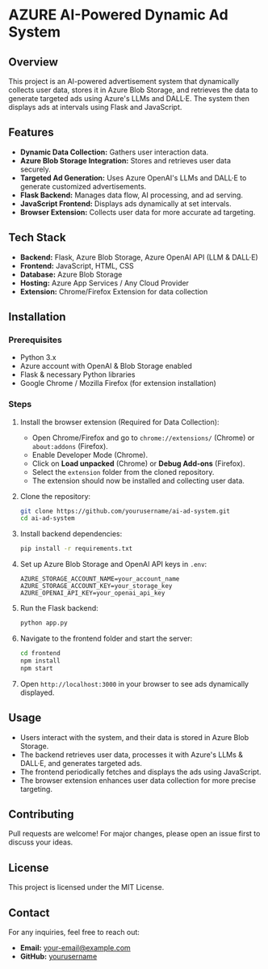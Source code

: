 # AZURE AI-Powered Dynamic Ad System

## Overview
This project is an AI-powered advertisement system that dynamically collects user data, stores it in Azure Blob Storage, and retrieves the data to generate targeted ads using Azure's LLMs and DALL·E. The system then displays ads at intervals using Flask and JavaScript.

## Features
- **Dynamic Data Collection:** Gathers user interaction data.
- **Azure Blob Storage Integration:** Stores and retrieves user data securely.
- **Targeted Ad Generation:** Uses Azure OpenAI's LLMs and DALL·E to generate customized advertisements.
- **Flask Backend:** Manages data flow, AI processing, and ad serving.
- **JavaScript Frontend:** Displays ads dynamically at set intervals.
- **Browser Extension:** Collects user data for more accurate ad targeting.

## Tech Stack
- **Backend:** Flask, Azure Blob Storage, Azure OpenAI API (LLM & DALL·E)
- **Frontend:** JavaScript, HTML, CSS
- **Database:** Azure Blob Storage
- **Hosting:** Azure App Services / Any Cloud Provider
- **Extension:** Chrome/Firefox Extension for data collection

## Installation
### Prerequisites
- Python 3.x
- Azure account with OpenAI & Blob Storage enabled
- Flask & necessary Python libraries
- Google Chrome / Mozilla Firefox (for extension installation)

### Steps
1. Install the browser extension (Required for Data Collection):
   - Open Chrome/Firefox and go to `chrome://extensions/` (Chrome) or `about:addons` (Firefox).
   - Enable Developer Mode (Chrome).
   - Click on **Load unpacked** (Chrome) or **Debug Add-ons** (Firefox).
   - Select the `extension` folder from the cloned repository.
   - The extension should now be installed and collecting user data.

2. Clone the repository:
   ```sh
   git clone https://github.com/yourusername/ai-ad-system.git
   cd ai-ad-system
   ```
3. Install backend dependencies:
   ```sh
   pip install -r requirements.txt
   ```
4. Set up Azure Blob Storage and OpenAI API keys in `.env`:
   ```env
   AZURE_STORAGE_ACCOUNT_NAME=your_account_name
   AZURE_STORAGE_ACCOUNT_KEY=your_storage_key
   AZURE_OPENAI_API_KEY=your_openai_api_key
   ```
5. Run the Flask backend:
   ```sh
   python app.py
   ```
6. Navigate to the frontend folder and start the server:
   ```sh
   cd frontend
   npm install
   npm start
   ```
7. Open `http://localhost:3000` in your browser to see ads dynamically displayed.

## Usage
- Users interact with the system, and their data is stored in Azure Blob Storage.
- The backend retrieves user data, processes it with Azure's LLMs & DALL·E, and generates targeted ads.
- The frontend periodically fetches and displays the ads using JavaScript.
- The browser extension enhances user data collection for more precise targeting.

## Contributing
Pull requests are welcome! For major changes, please open an issue first to discuss your ideas.

## License
This project is licensed under the MIT License.

## Contact
For any inquiries, feel free to reach out:
- **Email:** your-email@example.com
- **GitHub:** [yourusername](https://github.com/yourusername)
